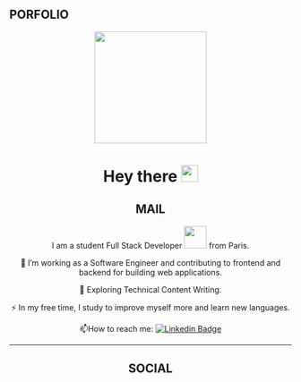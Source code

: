 ## PORFOLIO

<div id="header" align="center">
  <img src="https://media.giphy.com/media/oBYB0gqUy3xxBf89aT/giphy.gif" width="200"/>
<div id="badges" align="center">
<img src="https://komarev.com/ghpvc/?username=Devops-Issam&style=flat-square&color=orange" alt=""/>
<h1>
 
  Hey there
  <img src="https://media.giphy.com/media/hvRJCLFzcasrR4ia7z/giphy.gif" width="30px"/>
</h1>

  
## MAIL
I am a student Full Stack Developer <img src="https://media.giphy.com/media/WUlplcMpOCEmTGBtBW/giphy.gif" width="40"> from Paris.

 :telescope: I’m working as a Software Engineer and contributing to frontend and backend for building web applications.

 :seedling: Exploring Technical Content Writing.

 :zap: In my free time, I study to improve myself more and learn new languages.

 :mailbox:How to reach me: [![Linkedin Badge](https://img.shields.io/badge/-Boudhar.Issam-blue?style=flat&logo=Linkedin&logoColor=white)](https://www.linkedin.com/in/boudhar-issam/)
  
  ---

## SOCIAL
  

